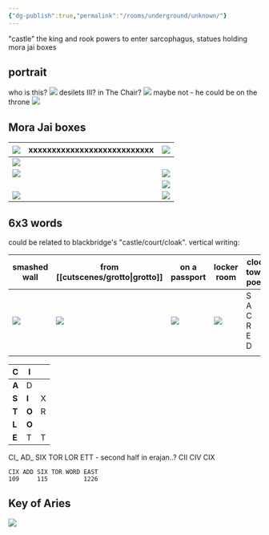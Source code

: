 ```yaml
---
{"dg-publish":true,"permalink":"/rooms/underground/unknown/"}
---
```


"castle" the king and rook powers to enter
sarcophagus, statues holding mora jai boxes

## portrait
who is this?
![](https://i.imgur.com/Bzbf27H.jpeg)
desilets III? in The Chair?
![](https://i.imgur.com/mFaNK3q.jpeg)
maybe not - he could be on the throne
![](https://i.imgur.com/Tu0ziar.png)

## Mora Jai boxes

| ![](https://i.imgur.com/t0tVouv.png) | xxxxxxxxxxxxxxxxxxxxxxxxxxx | ![](https://i.imgur.com/T7gaQta.png) |
| ------------------------------------ | --------------------------- | ------------------------------------ |
| ![](https://i.imgur.com/tNPUleC.png) |                             |                                      |
| ![](https://i.imgur.com/CVUv0Ts.png) |                             | ![](https://i.imgur.com/Wj4DaMH.png) |
|                                      |                             | ![](https://i.imgur.com/3VJot9V.png) |
| ![](https://i.imgur.com/sIXkraj.png) |                             | ![](https://i.imgur.com/PoEetoH.png) |

## 6x3 words
could be related to blackbridge's "castle/court/cloak". vertical writing:

| smashed wall                         | from [[cutscenes/grotto\|grotto]]                      | on a passport                        | locker room                          | clock tower poem           | draft novel                          | kennel                               |
| ------------------------------------ | ------------------------------------ | ------------------------------------ | ------------------------------------ | -------------------------- | ------------------------------------ | ------------------------------------ |
| ![](https://i.imgur.com/pWedC5k.png) | ![](https://i.imgur.com/Gi8mxZl.png) | ![](https://i.imgur.com/grmsNuN.png) | ![](https://i.imgur.com/uSvpx0g.png) | S<br>A<br>C<br>R<br>E<br>D | ![](https://i.imgur.com/xgp5tFs.png) | ![](https://i.imgur.com/flZC23c.png) |
|                                      |                                      |                                      |                                      |                            |                                      |                                      |

| C     | I     |     |
| ----- | ----- | --- |
| **A** | D     |     |
| **S** | **I** | X   |
| **T** | **O** | R   |
| **L** | **O** |     |
| **E** | T     | T   |
CI_ AD_ SIX TOR LOR ETT - second half in erajan..?
CII CIV CIX

```
CIX ADD SIX TOR WORD EAST
109     115          1226
```

## Key of Aries
![](https://i.imgur.com/ck1UA0V.jpeg)
